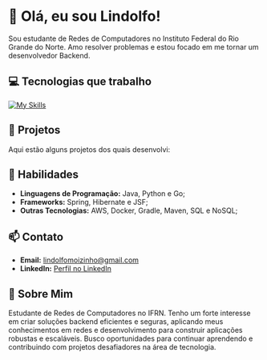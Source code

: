 # 👋 Olá, eu sou Lindolfo!

Sou estudante de Redes de Computadores no Instituto Federal do Rio Grande do Norte. Amo resolver problemas e estou focado em me tornar um desenvolvedor Backend.

## 💻 Tecnologias que trabalho
[![My Skills](https://skillicons.dev/icons?i=java,spring,maven,mysql,postgres,mongodb,docker,aws,go&theme=light)](https://skillicons.dev)

## 🚀 Projetos

Aqui estão alguns projetos dos quais desenvolvi:

## 🌟 Habilidades

- **Linguagens de Programação:** Java, Python e Go;
- **Frameworks:** Spring, Hibernate e JSF;
- **Outras Tecnologias:** AWS, Docker, Gradle, Maven, SQL e NoSQL;

## 📫 Contato

- **Email:** lindolfomoizinho@gmail.com
- **LinkedIn:** [Perfil no LinkedIn](https://www.linkedin.com/in/lindolfo-moizinho/)

## 🎯 Sobre Mim

Estudante de Redes de Computadores no IFRN. Tenho um forte interesse em criar soluções backend eficientes e seguras, aplicando meus conhecimentos em redes e desenvolvimento para construir aplicações robustas e escaláveis. Busco oportunidades para continuar aprendendo e contribuindo com projetos desafiadores na área de tecnologia.
